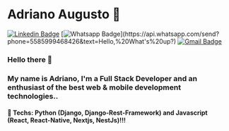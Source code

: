 # Adriano Augusto 🚀 

  [![Linkedin Badge](https://img.shields.io/badge/-LinkedIn-blue?style=flat-square&logo=Linkedin&logoColor=white&link=https://www.linkedin.com/in/kaio-ribeiro-310123150/)](https://www.linkedin.com/in/adriano-asj/)
  [![Whatsapp Badge](https://img.shields.io/badge/-Whatsapp-4CA143?style=flat-square&labelColor=4CA143&logo=whatsapp&logoColor=white&link=https://api.whatsapp.com/send?phone=5585997917733&text=Hello,%20What's%20up?)](https://api.whatsapp.com/send?phone=5585999468426&text=Hello,%20What's%20up?)
  [![Gmail Badge](https://img.shields.io/badge/-Gmail-c14438?style=flat-square&logo=Gmail&logoColor=white&link=mailto:adrianosousa.junior@gmail.com)](mailto:adrianosousa.junior@gmail.com)


### Hello there 👋


### My name is Adriano, I'm a Full Stack Developer and an enthusiast of the best web & mobile development technologies..

#### 💜 Techs: Python (Django, Django-Rest-Framework) and Javascript (React, React-Native, Nextjs, NestJs)!!!
